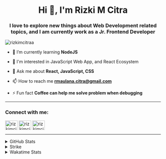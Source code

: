 <h1 align="center">Hi 👋, I'm Rizki M Citra</h1>
<h3 align="center">I love to explore new things about Web Development related topics, and I am currently work as a Jr. Frontend Developer</h3>

<p align="left"> <img src="https://komarev.com/ghpvc/?username=rizkimcitra&label=Profile%20views&color=0e75b6&style=flat" alt="rizkimcitraa" /> </p>

- 🌱 I’m currently learning **NodeJS**

- 👀 I'm interested in JavaScript Web App, and React Ecosystem

- 💬 Ask me about **React, JavaScript, CSS**

- 📫 How to reach me **rmaulana.citra@gmail.com**

- ⚡ Fun fact **Coffee can help me solve problem when debugging**

<hr />

<h3 align="left">Connect with me:</h3>
<p align="left">
<a href="https://linkedin.com/in/rizkimcitra" target="blank"><img align="center" src="https://raw.githubusercontent.com/rahuldkjain/github-profile-readme-generator/master/src/images/icons/Social/linked-in-alt.svg" alt="rizkimcitra" height="30" width="40" /></a>
<a href="https://instagram.com/rizkimcitra" target="blank"><img align="center" src="https://raw.githubusercontent.com/rahuldkjain/github-profile-readme-generator/master/src/images/icons/Social/instagram.svg" alt="rizkimcitraa" height="30" width="40" /></a>
<a href="https://fb.com/rizkimcitraa" target="blank"><img align="center" src="https://raw.githubusercontent.com/rahuldkjain/github-profile-readme-generator/master/src/images/icons/Social/facebook.svg" alt="rizkimcitraa" height="30" width="40" /></a>
</p>

<hr />

<details>
  <summary>GitHub Stats</summary>
  <p align="left">
    &nbsp;<img src="https://github-readme-stats.vercel.app/api?username=rizkimcitra&show_icons=true" alt="rizkimcitraa" />
  </p>
</details>

<details>
  <summary>Strike</summary>
  <p align="left">
    <img src="https://github-readme-streak-stats.herokuapp.com/?user=rizkimcitra&" alt="rizkimcitraa" />
  </p>
</details>

<details>
  <summary>Wakatime Stats</summary>

- This Week I Spent on
    <hr />
  
  <p align="left">
    <img src="https://wakatime.com/share/@6281467b-411b-412e-85f5-6ce5a7afe0b6/5e3f075c-db61-43fd-adb7-f4b32c4e7a63.svg" alt="Wakatime Week Stat" />
  </p>
  
- This Week's most used languages
  <hr />
  
  <p align="left">
    <img src="https://wakatime.com/share/@6281467b-411b-412e-85f5-6ce5a7afe0b6/e201bb17-895c-4191-abd7-b540d9b1c947.svg" alt="Wakatime Stats" />
  </p>
</details>
